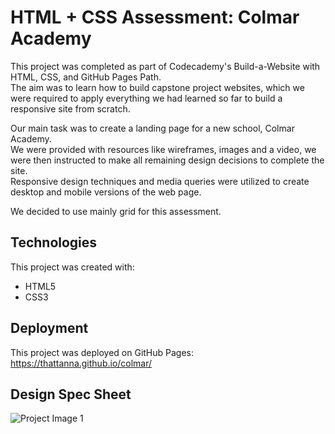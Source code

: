 # HTML + CSS Assessment: Colmar Academy

This project was completed as part of Codecademy's Build-a-Website with HTML, CSS, and GitHub Pages Path.  
The aim was to learn how to build capstone project websites, which we were required to apply everything we had learned so far to build a responsive site from scratch.   

Our main task was to create a landing page for a new school, Colmar Academy.  
We were provided with resources like wireframes, images and a video, we were then instructed to make all remaining design decisions to complete the site.  
Responsive design techniques and media queries were utilized to create desktop and mobile versions of the web page.

We decided to use mainly grid for this assessment.

## Technologies

This project was created with:

- HTML5
- CSS3

## Deployment

This project was deployed on GitHub Pages:  
https://thattanna.github.io/colmar/

## Design Spec Sheet

![Project Image 1](colmar-academy-spec.png)
